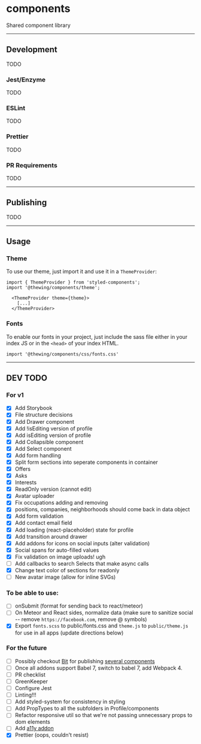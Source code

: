 # components

Shared component library

---

## Development

TODO

### Jest/Enzyme

TODO

### ESLint

TODO

### Prettier

TODO

### PR Requirements

TODO

---

## Publishing

TODO

---

## Usage

### Theme

To use our theme, just import it and use it in a `ThemeProvider`:

```
import { ThemeProvider } from 'styled-components';
import '@thewing/components/theme';

  <ThemeProvider theme={theme}>
    [...]
  </ThemeProvider>
```

### Fonts

To enable our fonts in your project, just include the sass file either in your index JS or in the `<head>` of your index HTML.

`import '@thewing/components/css/fonts.css'`

---

## DEV TODO

### For v1

- [x] Add Storybook
- [x] File structure decisions
- [x] Add Drawer component
- [x] Add !isEditing version of profile
- [x] Add isEditing version of profile
- [x] Add Collapsible component
- [x] Add Select component
- [x] Add form handling
- [x] Split form sections into seperate components in container
- [x] Offers
- [x] Asks
- [x] Interests
- [x] ReadOnly version (cannot edit)
- [x] Avatar uploader
- [x] Fix occupations adding and removing
- [x] positions, companies, neighborhoods should come back in data object
- [x] Add form validation
- [x] Add contact email field
- [x] Add loading (react-placeholder) state for profile
- [x] Add transition around drawer
- [x] Add addons for icons on social inputs (alter validation)
- [x] Social spans for auto-filled values
- [x] Fix validation on image uploads! ugh
- [ ] Add callbacks to search Selects that make async calls
- [x] Change text color of sections for readonly
- [ ] New avatar image (allow for inline SVGs)

### To be able to use:

- [ ] onSubmit (format for sending back to react/meteor)
- [ ] On Meteor and React sides, normalize data (make sure to sanitize social -- remove `https://facebook.com`, remove @ symbols)
- [x] Export `fonts.scss` to public/fonts.css and `theme.js` to `public/theme.js` for use in all apps (update directions below)

### For the future

- [ ] Possibly checkout [Bit](https://bitsrc.io/features) for publishing [several components](https://blog.bitsrc.io/building-a-shared-ui-component-library-350b297a53a8)
- [ ] Once all addons support Babel 7, switch to babel 7, add Webpack 4.
- [ ] PR checklist
- [ ] GreenKeeper
- [ ] Configure Jest
- [ ] Linting!!!
- [ ] Add styled-system for consistency in styling
- [ ] Add PropTypes to all the subfolders in Profile/components
- [ ] Refactor responsive util so that we're not passing unnecessary props to dom elements
- [ ] Add [a11y addon](https://github.com/storybooks/storybook/tree/master/addons/a11y)
- [x] Prettier (oops, couldn't resist)
